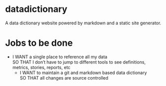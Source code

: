 # datadictionary

A data dictionary website powered by markdown and a static site generator.


# Jobs to be done

* I WANT a single place to reference all my data  
  SO THAT I don’t have to jump to different tools to see definitions, metrics, stories, reports, etc
  * I WANT to maintain a git and markdown based data dictionary  
    SO THAT all changes are source controlled


